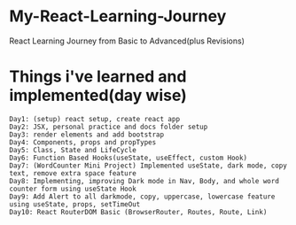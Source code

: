 # My-React-Learning-Journey
React Learning Journey from Basic to Advanced(plus Revisions)

# Things i've learned and implemented(day wise)
    Day1: (setup) react setup, create react app
    Day2: JSX, personal practice and docs folder setup
    Day3: render elements and add bootstrap
    Day4: Components, props and propTypes
    Day5: Class, State and LifeCycle
    Day6: Function Based Hooks(useState, useEffect, custom Hook)
    Day7: (WordCounter Mini Project) Implemented useState, dark mode, copy text, remove extra space feature
    Day8: Implementing, improving Dark mode in Nav, Body, and whole word counter form using useState Hook
    Day9: Add Alert to all darkmode, copy, uppercase, lowercase feature using useState, props, setTimeOut
    Day10: React RouterDOM Basic (BrowserRouter, Routes, Route, Link)

